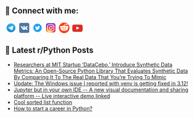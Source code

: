 ## 🔎 Connect with me:
[<img src="https://github.com/bullbesh/bullbesh/blob/main/images/Telegram.png" width="32" height="32" />](https://t.me/bullbesh)
[<img src="https://github.com/bullbesh/bullbesh/blob/main/images/VK.png" width="32" height="32" />](https://vk.com/bullbesh)
[<img src="https://github.com/bullbesh/bullbesh/blob/main/images/Twitter.png" width="32" height="32" />](https://twitter.com/bullbesh1)
[<img src="https://github.com/bullbesh/bullbesh/blob/main/images/Instagram.png" width="32" height="32" />](https://www.instagram.com/bullbesh)
[<img src="https://github.com/bullbesh/bullbesh/blob/main/images/Reddit.png" width="32" height="32" />](https://www.reddit.com/user/bullbesh)
[<img src="https://github.com/bullbesh/bullbesh/blob/main/images/YouTube.png" width="32" height="32" />](https://www.youtube.com/channel/UCtfjRs6uzgq5mfm8S06WTcg)

## 📕 Latest r/Python Posts
<!-- BLOG-POST-LIST:START -->
- [Researchers at MIT Startup ‘DataCebo,’ Introduce Synthetic Data Metrics: An Open-Source Python Library That Evaluates Synthetic Data By Comparing It To The Real Data That You’re Trying To Mimic](https://www.reddit.com/r/Python/comments/xwgonu/researchers_at_mit_startup_datacebo_introduce/)
- [Update: The Windows issue I reported with venv is getting fixed in 3.12!](https://www.reddit.com/r/Python/comments/xwgmvs/update_the_windows_issue_i_reported_with_venv_is/)
- [Jupyter but in your own IDE -- A new visual documentation and sharing platform -- Live interactive demo linked](https://www.reddit.com/r/Python/comments/xwg0l3/jupyter_but_in_your_own_ide_a_new_visual/)
- [Cool sorted list function](https://www.reddit.com/r/Python/comments/xwf1pb/cool_sorted_list_function/)
- [How to start a career in Python?](https://www.reddit.com/r/Python/comments/xwc0pn/how_to_start_a_career_in_python/)
<!-- BLOG-POST-LIST:END -->
